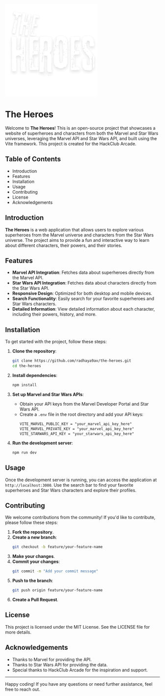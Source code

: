 <img src="./public/the-heroes.svg" width="300" height="300" alt="Logo">

# The Heroes

Welcome to **The Heroes**! This is an open-source project that showcases a website of superheroes and characters from both the Marvel and Star Wars universes, leveraging the Marvel API and Star Wars API, and built using the Vite framework. This project is created for the HackClub Arcade.

## Table of Contents

- Introduction
- Features
- Installation
- Usage
- Contributing
- License
- Acknowledgements

## Introduction

**The Heroes** is a web application that allows users to explore various superheroes from the Marvel universe and characters from the Star Wars universe. The project aims to provide a fun and interactive way to learn about different characters, their powers, and their stories.

## Features

- **Marvel API Integration**: Fetches data about superheroes directly from the Marvel API.
- **Star Wars API Integration**: Fetches data about characters directly from the Star Wars API.
- **Responsive Design**: Optimized for both desktop and mobile devices.
- **Search Functionality**: Easily search for your favorite superheroes and Star Wars characters.
- **Detailed Information**: View detailed information about each character, including their powers, history, and more.

## Installation

To get started with the project, follow these steps:

1. **Clone the repository**:
    ```bash
    git clone https://github.com/radhaya9av/the-heroes.git
    cd the-heroes
    ```

2. **Install dependencies**:
    ```bash
    npm install
    ```

3. **Set up Marvel and Star Wars APIs**:
    - Obtain your API keys from the Marvel Developer Portal and Star Wars API.
    - Create a `.env` file in the root directory and add your API keys:
        ```env
        VITE_MARVEL_PUBLIC_KEY = "your_marvel_api_key_here"
        VITE_MARVEL_PRIVATE_KEY = "your_marvel_api_key_here"
        VITE_STARWARS_API_KEY = "your_starwars_api_key_here"
        ```

4. **Run the development server**:
    ```bash
    npm run dev
    ```

## Usage

Once the development server is running, you can access the application at `http://localhost:3000`. Use the search bar to find your favorite superheroes and Star Wars characters and explore their profiles.

## Contributing

We welcome contributions from the community! If you'd like to contribute, please follow these steps:

1. **Fork the repository**.
2. **Create a new branch**:
    ```bash
    git checkout -b feature/your-feature-name
    ```
3. **Make your changes**.
4. **Commit your changes**:
    ```bash
    git commit -m "Add your commit message"
    ```
5. **Push to the branch**:
    ```bash
    git push origin feature/your-feature-name
    ```
6. **Create a Pull Request**.

## License

This project is licensed under the MIT License. See the LICENSE file for more details.

## Acknowledgements

- Thanks to Marvel for providing the API.
- Thanks to Star Wars API for providing the data.
- Special thanks to HackClub Arcade for the inspiration and support.

---

Happy coding! If you have any questions or need further assistance, feel free to reach out.